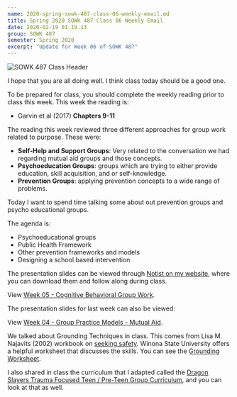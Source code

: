 ```yaml
---
name: 2020-spring-sowk-487-class-06-weekly-email.md
title: Spring 2020 SOWK 487 Class 06 Weekly Email
date: 2020-02-19 01.19.13
group: SOWK 487
semester: Spring 2020
excerpt: "Update for Week 06 of SOWK 487"
---
```


![SOWK 487 Class Header](https://jacobrcampbell.com/assets/media/2020-class-header-sowk-theories-of-practice-ii.png "SOWK 487 Class Header")

I hope that you are all doing well. I think class today should be a good one.

To be prepared for class, you should complete the weekly reading prior to class this week. This week the reading is:

- Garvin et al (2017) __Chapters 9-11__

The reading this week reviewed three different approaches for group work related to purpose. These were:

- __Self-Help and Support Groups__: Very related to the conversation we had regarding mutual aid groups and those concepts.
- __Psychoeducation Groups__: groups which are trying to either provide education, skill acquisition, and or self-knowledge.
- __Prevention Groups__: applying prevention concepts to a wide range of problems.

Today I want to spend time talking some about out prevention groups and psycho educational groups.

The agenda is: 

* Psychoeducational groups
* Public Health Framework
* Other prevention frameworks and models
* Designing a school based intervention


The presentation slides can be viewed through [Notist on my website](https://presentations.jacobrcampbell.com), where you can download them and follow along during class.

<p data-notist="campjacob/xEicUo" data-ratio="4:3">View <a href="https://presentations.jacobrcampbell.com/xEicUo">Week 05 - Cognitive Behavioral Group Work</a>.</p><script async src="https://on.notist.cloud/embed/002.js"></script>

The presentation slides for last week can also be viewed:

<p data-notist="campjacob/AkHHK1" data-ratio="4:3">View <a href="https://presentations.jacobrcampbell.com/AkHHK1">Week 04 - Group Practice Models - Mutual Aid</a>.</p><script async src="https://on.notist.cloud/embed/002.js"></script>

We talked about Grounding Techniques in class. This comes from Lisa M. Najavits (2002) workbook on [seeking safety](https://www.treatment-innovations.org/seeking-safety.html). Winona State University offers a helpful worksheet that discusses the skills. You can see the [Grounding Worksheet](https://www.winona.edu/resilience/Media/Grounding-Worksheet.pdf).

I also shared in class the curriculum that I adapted called the [Dragon Slayers Trauma Focused Teen / Pre-Teen Group Curriculum](/assets/media/dragon-slayers-trauma-focused-teen-pre-teen-group-curriculum.pdf), and you can look at that as well.

